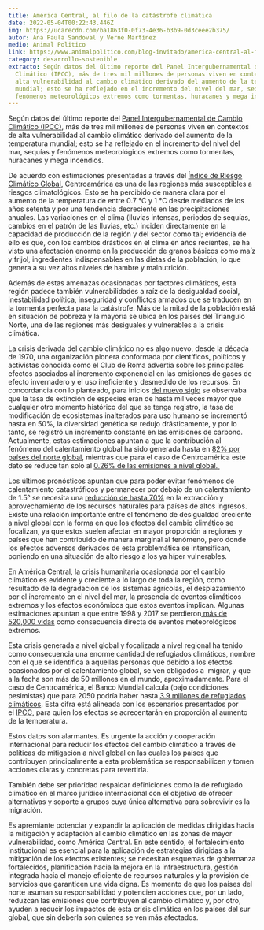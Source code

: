 ```yaml
---
title: América Central, al filo de la catástrofe climática
date: 2022-05-04T00:22:43.446Z
img: https://ucarecdn.com/ba1863f0-0f73-4e36-b3b9-0d3ceee2b375/
autor: Ana Paula Sandoval y Verne Martínez
medio: Animal Politico
link: https://www.animalpolitico.com/blog-invitado/america-central-al-filo-de-la-catastrofe-climatica/
category: desarrollo-sostenible
extracto: Según datos del último reporte del Panel Intergubernamental de Cambio
  Climático (IPCC), más de tres mil millones de personas viven en contextos de
  alta vulnerabilidad al cambio climático derivado del aumento de la temperatura
  mundial; esto se ha reflejado en el incremento del nivel del mar, sequías y
  fenómenos meteorológicos extremos como tormentas, huracanes y mega incendios.
---
```

Según datos del último reporte del [Panel Intergubernamental de Cambio Climático (IPCC](https://www.ipcc.ch/report/ar6/wg1/)[)](https://www.ipcc.ch/report/ar6/wg1/), más de tres mil millones de personas viven en contextos de alta vulnerabilidad al cambio climático derivado del aumento de la temperatura mundial; esto se ha reflejado en el incremento del nivel del mar, sequías y fenómenos meteorológicos extremos como tormentas, huracanes y mega incendios.

De acuerdo con estimaciones presentadas a través del [Índice de Riesgo Climático Global](https://germanwatch.org/sites/default/files/Resumen%20Indice%20de%20Riesgo%20Clim%C3%A1tico%20Global%202021.pdf), Centroamérica es una de las regiones más susceptibles a riesgos climatológicos. Esto se ha percibido de manera clara por el aumento de la temperatura de entre 0.7 °C y 1 °C desde mediados de los años setenta y por una tendencia decreciente en las precipitaciones anuales. Las variaciones en el clima (lluvias intensas, periodos de sequías, cambios en el patrón de las lluvias, etc.) inciden directamente en la capacidad de producción de la región y del sector como tal; evidencia de ello es que, con los cambios drásticos en el clima en años recientes, se ha visto una afectación enorme en la producción de granos básicos como maíz y frijol, ingredientes indispensables en las dietas de la población, lo que genera a su vez altos niveles de hambre y malnutrición.

Además de estas amenazas ocasionadas por factores climáticos, esta región padece también vulnerabilidades a raíz de la desigualdad social, inestabilidad política, inseguridad y conflictos armados que se traducen en la tormenta perfecta para la catástrofe. Más de la mitad de la población está en situación de pobreza y la mayoría se ubica en los países del Triángulo Norte, una de las regiones más desiguales y vulnerables a la crisis climática.

La crisis derivada del cambio climático no es algo nuevo, desde la década de 1970, una organización pionera conformada por científicos, políticos y activistas conocida como el Club de Roma advertía sobre los principales efectos asociados al incremento exponencial en las emisiones de gases de efecto invernadero y el uso ineficiente y desmedido de los recursos. En concordancia con lo planteado, para inicios [del nuevo siglo](https://www.millenniumassessment.org/documents/document.354.aspx.pdf) se observaba que la tasa de extinción de especies eran de hasta mil veces mayor que cualquier otro momento histórico del que se tenga registro, la tasa de modificación de ecosistemas inalterados para uso humano se incrementó hasta en 50%, la diversidad genética se redujo drásticamente, y por lo tanto, se registró un incremento constante en las emisiones de carbono. Actualmente, estas estimaciones apuntan a que la contribución al fenómeno del calentamiento global ha sido generada hasta en [82% por países del norte global](https://www.thelancet.com/journals/lanplh/article/PIIS2542-5196(20)30196-0/fulltext), mientras que para el caso de Centroamérica este dato se reduce tan solo al [0.26% de las emisiones a nivel global.](https://www.cepal.org/es/publicaciones/45677-la-emergencia-cambio-climatico-america-latina-caribe-seguimos-esperando-la)[ ](https://www.cepal.org/es/publicaciones/45677-la-emergencia-cambio-climatico-america-latina-caribe-seguimos-esperando-la)

Los últimos pronósticos apuntan que para poder evitar fenómenos de calentamiento catastróficos y permanecer por debajo de un calentamiento de 1.5° se necesita una [r](https://www.theguardian.com/environment/2022/apr/06/us-europe-behind-vast-majority-global-ecological-damage-study)[educción de hasta 70%](https://www.theguardian.com/environment/2022/apr/06/us-europe-behind-vast-majority-global-ecological-damage-study) en la extracción y aprovechamiento de los recursos naturales para países de altos ingresos. Existe una relación importante entre el fenómeno de desigualdad creciente a nivel global con la forma en que los efectos del cambio climático se focalizan, ya que estos suelen afectar en mayor proporción a regiones y países que han contribuido de manera marginal al fenómeno, pero donde los efectos adversos derivados de esta problemática se intensifican, poniendo en una situación de alto riesgo a los ya híper vulnerables.

En América Central, la crisis humanitaria ocasionada por el cambio climático es evidente y creciente a lo largo de toda la región, como resultado de la degradación de los sistemas agrícolas, el desplazamiento por el incremento en el nivel del mar, la presencia de eventos climáticos extremos y los efectos económicos que estos eventos implican. Algunas estimaciones apuntan a que entre 1998 y 2017 se perdieron[ más de 520,000 vidas](https://germanwatch.org/sites/default/files/Indice%20de%20Riesgo%20Climatico%20Global%202019%20-%20Resumen_0.pdf) como consecuencia directa de eventos meteorológicos extremos.

Esta crisis generada a nivel global y focalizada a nivel regional ha tenido como consecuencia una enorme cantidad de refugiados climáticos, nombre con el que se identifica a aquellas personas que debido a los efectos ocasionados por el calentamiento global, se ven obligados a  migrar, y que a la fecha son más de 50 millones en el mundo, aproximadamente. Para el caso de Centroamérica, el Banco Mundial calcula (bajo condiciones pesimistas) que para 2050 podría haber hasta [3.9 millones de ](https://www.bbc.com/mundo/noticias-america-latina-49696180)[refugiados climáticos](https://www.bbc.com/mundo/noticias-america-latina-49696180). Esta cifra está alineada con los escenarios presentados por el [IPCC](https://www.ipcc.ch/report/ar6/wg1/#SPM), para quien los efectos se acrecentarán en proporción al aumento de la temperatura.

Estos datos son alarmantes. Es urgente la acción y cooperación internacional para reducir los efectos del cambio climático a través de políticas de mitigación a nivel global en las cuales los países que contribuyen principalmente a esta problemática se responsabilicen y tomen acciones claras y concretas para revertirla.

También debe ser prioridad respaldar definiciones como la de refugiado climático en el marco jurídico internacional con el objetivo de ofrecer alternativas y soporte a grupos cuya única alternativa para sobrevivir es la migración.

Es apremiante potenciar y expandir la aplicación de medidas dirigidas hacia la mitigación y adaptación al cambio climático en las zonas de mayor vulnerabilidad, como América Central. En este sentido, el fortalecimiento institucional es esencial para la aplicación de estrategias dirigidas a la mitigación de los efectos existentes; se necesitan esquemas de gobernanza fortalecidos, planificación hacia la mejora en la infraestructura, gestión integrada hacia el manejo eficiente de recursos naturales y la provisión de servicios que garanticen una vida digna. Es momento de que los países del norte asuman su responsabilidad y potencien acciones que, por un lado, reduzcan las emisiones que contribuyen al cambio climático y, por otro, ayuden a reducir los impactos de esta crisis climática en los países del sur global, que sin deberla son quienes se ven más afectados.